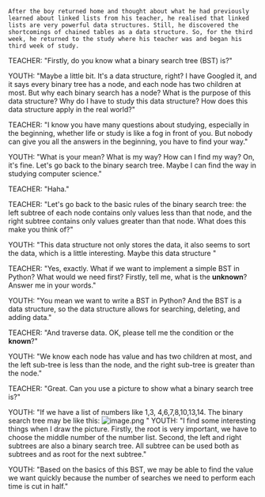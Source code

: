 	After the boy returned home and thought about what he had previously learned about linked lists from his teacher, he realised that linked lists are very powerful data structures. Still, he discovered the shortcomings of chained tables as a data structure. So, for the third week, he returned to the study where his teacher was and began his third week of study.

TEACHER: "Firstly, do you know what a binary search tree (BST) is?"

YOUTH: "Maybe a little bit. It's a data structure, right? I have Googled it, and it says every binary tree has a node, and each node has two children at most. 
But why each binary search has a node? What is the purpose of this data structure? 
Why do I have to study this data structure?
How does this data structure apply in the real world?"

TEACHER: "I know you have many questions about studying, especially in the beginning, whether life or study is like a fog in front of you. But nobody can give you all the answers in the beginning, you have to find your way."

YOUTH: "What is your mean? What is my way? How can I find my way? On, it's fine. Let's go back to the binary search tree. Maybe I can find the way in studying computer science."

TEACHER: "Haha."

TEACHER: "Let's go back to the basic rules of the binary search tree: the left subtree of each node contains only values less than that node, and the right subtree contains only values greater than that node. What does this make you think of?"

YOUTH: "This data structure not only stores the data, it also seems to sort the data, which is a little interesting. Maybe this data structure "

TEACHER: "Yes, exactly. What if we want to implement a simple BST in Python? What would we need first? Firstly, tell me, what is the **unknown**? Answer me in your words."

YOUTH: "You mean we want to write a BST in Python? And the BST is a data structure, so the data structure allows for searching, deleting, and adding data."

TEACHER: "And traverse data. OK, please tell me the condition or the **known**?"

YOUTH: "We know each node has value and has two children at most, and the left sub-tree is less than the node, and the right sub-tree is greater than the node."

TEACHER: "Great. Can you use a picture to show what a binary search tree is?"

YOUTH: "If we have a list of numbers like 1,3, 4,6,7,8,10,13,14. The binary search tree may be like this: ![image.png](https://obsidianpicture-1320276993.cos.ap-hongkong.myqcloud.com/Obsidian/Picture/202402180905877.png)
"
YOUTH: "I find some interesting things when I draw the picture. Firstly, the root is very important, we have to choose the middle number of the number list. Second, the left and right subtrees are also a binary search tree. All subtree can be used both as subtrees and as root for the next subtree."




YOUTH: "Based on the basics of this BST, we may be able to find the value we want quickly because the number of searches we need to perform each time is cut in half."